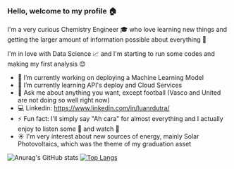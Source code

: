 ### Hello, welcome to my profile :house:

I'm a very curious Chemistry Engineer :mortar_board: who love learning new things and getting the larger amount of information possible about everything :microscope:
    
I'm in love with Data Science :chart_with_upwards_trend: and I'm starting to run some codes and making my first analysis :blush:

- 🔭 I’m currently working on deploying a Machine Learning Model
- 🌱 I’m currently learning API's deploy and Cloud Services
- 💬 Ask me about anything you want, except football (Vasco and United are not doing so well right now)
- :computer: Linkedin: https://www.linkedin.com/in/luanrdutra/
- ⚡ Fun fact: I'll simply say "Ah cara" for almost everything and I actually enjoy to listen some :musical_keyboard: and watch :tennis:
- :sunny: I'm very interest about new sources of energy, mainly Solar Photovoltaics, which was the theme of my graduation asset 

![Anurag's GitHub stats](https://github-readme-stats.vercel.app/api?username=LuanRD&show_icons=true&theme=radical)
[![Top Langs](https://github-readme-stats.vercel.app/api/top-langs/?username=LuanRD&show_icons=true&theme=radical)](https://github.com/anuraghazra/github-readme-stats)


